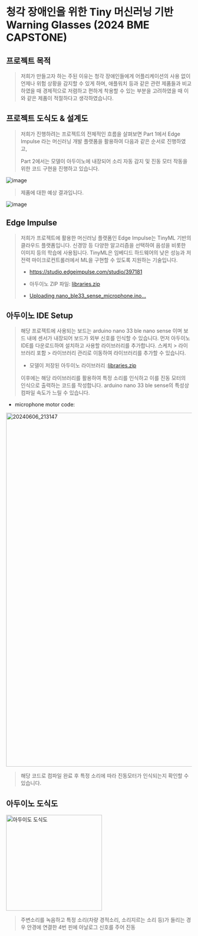 청각 장애인을 위한 Tiny 머신러닝 기반 Warning Glasses (2024 BME CAPSTONE)
====================================================================================================================================================================



프로젝트 목적
-----------------

>저희가 만들고자 하는 주된 이유는 청각 장애인들에게 어플리케이션의 사용 없이 언제나 위험 상황을 감지할 수 있게 하며, 애플워치 등과 같은 관련 제품들과 비교하였을 때 경제적으로 저렴하고 편하게 착용할 수 있는 부분을 고려하였을 때 이와 같은 제품이 적절하다고 생각하였습니다.

프로젝트 도식도 & 설계도
------------------------------------------------
>저희가 진행하려는 프로젝트의 전체적인 흐름을 살펴보면 Part 1에서 Edge Impulse 라는 머신러닝 개발 플랫폼을 활용하여 다음과 같은 순서로 진행하였고,
>
>Part 2에서는 모델이 아두이노에 내장되어 소리 자동 감지 및 진동 모터 작동을 위한 코드 구현을 진행하고 있습니다.

![image](https://github.com/ohjaeeun/BME-capstone/assets/129700005/90a9a5e9-ba88-40b1-bdb0-c73c312e4a1c)


>제품에 대한 예상 결과입니다.

![image](https://github.com/ohjaeeun/BME-capstone/assets/129700005/d11449fc-c7ea-4024-910d-34c3c0192fbf)



Edge Impulse
-----------------------------------------------------------
>저희가 프로젝트에 활용한 머신러닝 플랫폼인 Edge Impulse는 TinyML 기반의 클라우드 플랫폼입니다. 
>신경망 등 다양한 알고리즘을 선택하여 음성을 비롯한 이미지 등의 학습에 사용됩니다. TinyML은 임베디드 하드웨어의 낮은 성능과 저전력 마이크로컨트롤러에서 ML을 구현할 수 있도록 지원하는 기술입니다.
>
>* https://studio.edgeimpulse.com/studio/397181
>
>* 아두이노 ZIP 파일: [libraries.zip](https://github.com/user-attachments/files/18330179/libraries.zip)
>
>* [Uploading nano_ble33_sense_microphone.ino…]()

아두이노 IDE Setup
--------------------------------------------------
>해당 프로젝트에 사용되는 보드는 arduino nano 33 ble nano sense 이며 보드 내에 센서가 내장되어 보드가 외부 신호를 인식할 수 있습니다.
>먼저 아두이노 IDE를 다운로드하여 설치하고 사용할 라이브러리를 추가합니다.
>스케치 > 라이브러리 포함 > 라이브러리 관리로 이동하여 라이브러리를 추가할 수 있습니다.
>
>* 모델이 저장된 아두이노 라이브러리 :[libraries.zip](https://github.com/user-attachments/files/18330215/libraries.zip)
>
>
>이후에는 해당 라이브러리를 활용하여 특정 소리를 인식하고 이를 진동 모터의 인식으로 출력하는 코드를 작성합니다. arduino nano 33 ble sense의 특성상 컴파일 속도가 느릴 수 있습니다.

* microphone motor code:
<img width="960" alt="20240606_213147" src="https://github.com/ohjaeeun/BME-capstone/assets/171842597/cd432d08-5763-4748-94b6-9c6149dd0cf1">

>해당 코드로 컴파일 완료 후 특정 소리에 따라 진동모터가 인식되는지 확인할 수 있습니다.

아두이노 도식도
--------------------------------------------------
<img width="260" alt="아두이도 도식도" src="https://github.com/ohjaeeun/BME-capstone/assets/171842597/d84fd103-15cd-449e-8550-0b61560ca641">


>주변소리를 녹음하고 특정 소리(차량 경적소리, 소리지르는 소리 등)가 들리는 경우 안경에 연결한 4번 핀에 아날로그 신호를 주어 진동

